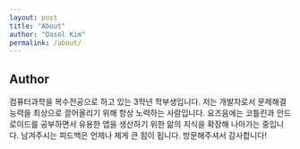 ```yaml
---
layout: post
title: "About"
author: "Dasol Kim"
permalink: /about/
---
```


## Author
컴퓨터과학을 복수전공으로 하고 있는 3학년 학부생입니다. 저는 개발자로서 문제해결 능력을 최상으로 끌어올리기 위해 항상 노력하는 사람입니다. 요즈음에는 코틀린과 안드로이드를 공부하면서 유용한 앱을 생산하기 위한 앎의 지식을 확장해 나아가는 중입니다. 남겨주시는 피드백은 언제나 제게 큰 힘이 됩니다. 방문해주셔서 감사합니다!